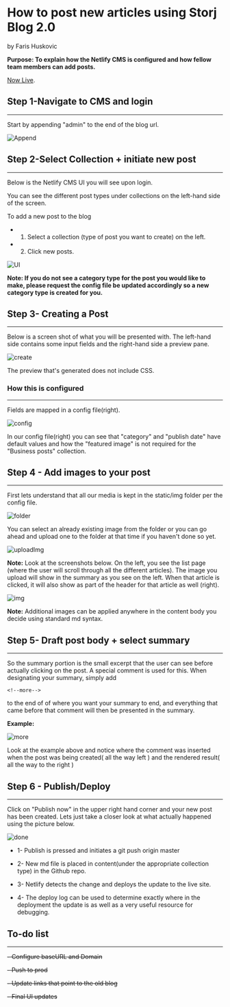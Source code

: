 # How to post new articles using Storj Blog 2.0

by Faris Huskovic

**Purpose: To explain how the Netlify CMS is configured and how fellow team members can add posts.**


[Now Live](https://storj.io/blog).


## Step 1-Navigate to CMS and login

---

Start by appending "admin" to the end of the blog url.

![Append](static/img/addAdmin.png)


## Step 2-Select Collection + initiate new post
---
Below is the Netlify CMS UI you will see upon login. 

You can see the different post types under collections on the left-hand side of the screen.  


To add a new post to the blog

- 1. Select a collection (type of post you want to create) on the left.


- 2. Click new posts.

![UI](static/img/slct.png)

**Note: If you do not see a category type for the post you would like to make, please request the config file be 
updated accordingly so a new category type is created for you.**



## Step 3- Creating a Post

---

Below is a screen shot of what you will be presented with. The left-hand side contains some input fields and the right-hand side a preview pane.

![create](static/img/cnp.png)

The preview that's generated does not include CSS.

### How this is configured

---

Fields are mapped in a config file(right).

![config](static/img/configPost.png)

In our config file(right) you can see that "category" and "publish date" have default values and how the "featured image" is not required for the "Business posts" collection.

## Step 4 - Add images to your post

---

First lets understand that all our media is kept in the static/img folder per the config file.

![folder](static/img/mediaConfig.png)

You can select an already existing image from the folder or you can go ahead and upload one to the folder at that time if you haven't done so yet.

![uploadImg](static/img/ftImg2.png)

**Note:**
Look at the screenshots below. On the left, you see the list page (where the user will scroll through all the different articles). The image you upload will show in the summary as you see on the left. When that article is clicked, it will also show as part of the header for that article as well (right).



![img](static/img/fmg.png)

**Note:**
Additional images can be applied anywhere in the content body you decide using standard md syntax.

## Step 5- Draft post body + select summary

---


So the summary portion is the small excerpt that the user can see before actually clicking on the post. A special comment is used for this. When designating your summary, simply add

    <!--more-->

to the end of of where you want your summary to end, and everything that came before that comment will then be presented in the summary.

**Example:**

![more](static/img/summ.png)


Look at the example above and notice where the comment was inserted when the post was being created( all the way left ) and the rendered result( all the way to the right )

## Step 6 - Publish/Deploy
---

Click on "Publish now" in the upper right hand corner and your new post has been created. Lets just take a closer look at what actually happened using the picture below.

![done](static/img/dne.png)

- 1- Publish is pressed and initiates a git push origin master

- 2- New md file is placed in content(under the appropriate collection type) in the Github repo.

- 3- Netlify detects the change and deploys the update to the live site.

- 4- The deploy log can be used to determine exactly where in the deployment the update is as well as a very useful resource for debugging.



## To-do list

---

~~- Configure baseURL and Domain~~

~~- Push to prod~~

~~- Update links that point to the old blog~~

~~- Final UI updates~~

